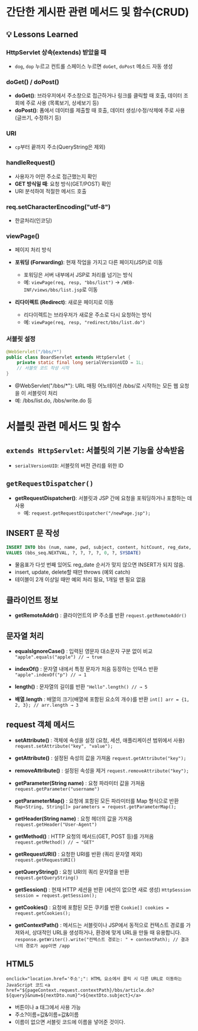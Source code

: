 # 간단한 게시판 관련 메서드 및 함수(CRUD)

## 💡 Lessons Learned

### HttpServlet 상속(extends) 받았을 때
- `dog`, `dop` 누르고 컨트롤 스페이스 누르면 `doGet`, `doPost` 메소드 자동 생성

### doGet() / doPost()
- **doGet()**: 브라우저에서 주소창으로 접근하거나 링크를 클릭할 때 호출, 데이터 조회에 주로 사용 (목록보기, 상세보기 등)
- **doPost()**: 폼에서 데이터를 제출할 때 호출, 데이터 생성/수정/삭제에 주로 사용 (글쓰기, 수정하기 등)

### URI
- `cp`부터 끝까지 주소(QueryString은 제외)

### handleRequest()
- 사용자가 어떤 주소로 접근했는지 확인
- **GET 방식일 때**: 요청 방식(GET/POST) 확인
- URI 분석하여 적절한 메서드 호출

### req.setCharacterEncoding("utf-8")
- 한글처리(인코딩)

### viewPage()
- 페이지 처리 방식
- **포워딩 (Forwarding)**: 현재 작업을 가지고 다른 페이지(JSP)로 이동
  - 포워딩은 서버 내부에서 JSP로 처리를 넘기는 방식
  - 예: `viewPage(req, resp, "bbs/list")` → `/WEB-INF/views/bbs/list.jsp`로 이동


- **리다이렉트 (Redirect)**: 새로운 페이지로 이동
  - 리다이렉트는 브라우저가 새로운 주소로 다시 요청하는 방식
  - 예: `viewPage(req, resp, "redirect/bbs/list.do")`

### 서블릿 설정

```java
@WebServlet("/bbs/*")  
public class BoardServlet extends HttpServlet {
    private static final long serialVersionUID = 1L;
	// 서블릿 코드 작성 시작
}
```
- @WebServlet("/bbs/*"): URL 매핑 어노테이션 /bbs/로 시작하는 모든 웹 요청을 이 서블릿이 처리
- 예: /bbs/list.do, /bbs/write.do 등


# 서블릿 관련 메서드 및 함수

## `extends HttpServlet`: 서블릿의 기본 기능을 상속받음

- `serialVersionUID`: 서블릿의 버전 관리를 위한 ID

## `getRequestDispatcher()`

- **getRequestDispatcher()**: 서블릿과 JSP 간에 요청을 포워딩하거나 포함하는 데 사용
  - 예: `request.getRequestDispatcher("/newPage.jsp");`

## INSERT 문 작성

```sql
INSERT INTO bbs (num, name, pwd, subject, content, hitCount, reg_date, ipAddr)
VALUES (bbs_seq.NEXTVAL, ?, ?, ?, ?, 0, ?, SYSDATE)
```
- 물음표가 다섯 번째 있어도 reg_date 순서가 맞지 않으면 INSERT가 되지 않음.
- insert, update, delete할 때만 throws (예외 catch)
- 테이블이 2개 이상일 때만 예외 처리 필요, 1개일 땐 필요 없음

## 클라이언트 정보
- **getRemoteAddr()** : 클라이언트의 IP 주소를 반환
`request.getRemoteAddr()`

## 문자열 처리
- **equalsIgnoreCase()** : 입력된 영문자 대소문자 구분 없이 비교
`"apple".equals("apple") // → true`

- **indexOf()** : 문자열 내에서 특정 문자가 처음 등장하는 인덱스 반환
`"apple".indexOf("p") // → 1`

- **length()** : 문자열의 길이를 반환
`"Hello".length() // → 5`

- **배열.length** : 배열의 크기(배열에 포함된 요소의 개수)를 반환
`int[] arr = {1, 2, 3}; // arr.length → 3`

## request 객체 메서드

- **setAttribute()** : 객체에 속성을 설정 (요청, 세션, 애플리케이션 범위에서 사용)
`request.setAttribute("key", "value");`

- **getAttribute()** : 설정된 속성의 값을 가져옴
`request.getAttribute("key");`

- **removeAttribute()** : 설정된 속성을 제거
`request.removeAttribute("key");`

- **getParameter(String name)** : 요청 파라미터 값을 가져옴
`request.getParameter("username")`

- **getParameterMap()** : 요청에 포함된 모든 파라미터를 Map 형식으로 반환
`Map<String, String[]> parameters = request.getParameterMap();`

- **getHeader(String name)** : 요청 헤더의 값을 가져옴
`request.getHeader("User-Agent")`

- **getMethod()** : HTTP 요청의 메서드(GET, POST 등)를 가져옴
`request.getMethod() // → "GET"`

- **getRequestURI()** : 요청한 URI를 반환 (쿼리 문자열 제외)
`request.getRequestURI()`

- **getQueryString()** : 요청 URI의 쿼리 문자열을 반환
`request.getQueryString()`

- **getSession()** : 현재 HTTP 세션을 반환 (세션이 없으면 새로 생성)
`HttpSession session = request.getSession();`

- **getCookies()** : 요청에 포함된 모든 쿠키를 반환
`Cookie[] cookies = request.getCookies();`

- **getContextPath()** : 메서드는 서블릿이나 JSP에서 동적으로 컨텍스트 경로를 가져와서, 상대적인 URL을 생성하거나, 환경에 맞게 URL을 만들 때 유용합니다.
`response.getWriter().write("컨텍스트 경로는: " + contextPath); // 결과 나의 경로가 app이면 /app`

## HTML5
`onclick="location.href='주소';": HTML 요소에서 클릭 시 다른 URL로 이동하는 JavaScript 코드`
`<a href="${pageContext.request.contextPath}/bbs/article.do?${query}&num=${nextDto.num}">${nextDto.subject}</a>`

- 버튼이나 a 태그에서 사용 가능
- 주소?이름=값&이름=값&이름
- 이름이 없으면 서블릿 코드에 이름을 넣어준 것이다.
